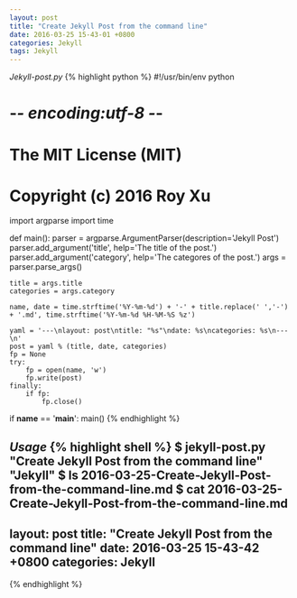 ```yaml
---
layout: post
title: "Create Jekyll Post from the command line"
date: 2016-03-25 15-43-01 +0800
categories: Jekyll
tags: Jekyll
---
```

*Jekyll-post.py*
{% highlight python %}
#!/usr/bin/env python
# -*- encoding:utf-8 -*-

# The MIT License (MIT)
#
# Copyright (c) 2016 Roy Xu

import argparse
import time

def main():
    parser = argparse.ArgumentParser(description='Jekyll Post')
    parser.add_argument('title', help='The title of the post.')
    parser.add_argument('category', help='The categores of the post.')
    args = parser.parse_args()
    
    title = args.title
    categories = args.category

    name, date = time.strftime('%Y-%m-%d') + '-' + title.replace(' ','-') + '.md', time.strftime('%Y-%m-%d %H-%M-%S %z')

    yaml = '---\nlayout: post\ntitle: "%s"\ndate: %s\ncategories: %s\n---\n'
    post = yaml % (title, date, categories)
    fp = None
    try:
        fp = open(name, 'w')
        fp.write(post)
    finally:
        if fp:
            fp.close()

if __name__ == '__main__':
    main()
{% endhighlight %}

*Usage*
{% highlight shell %}
$ jekyll-post.py "Create Jekyll Post from the command line" "Jekyll"
$ ls
2016-03-25-Create-Jekyll-Post-from-the-command-line.md
$ cat 2016-03-25-Create-Jekyll-Post-from-the-command-line.md
---
layout: post
title: "Create Jekyll Post from the command line"
date: 2016-03-25 15-43-42 +0800
categories: Jekyll
---
{% endhighlight %}

